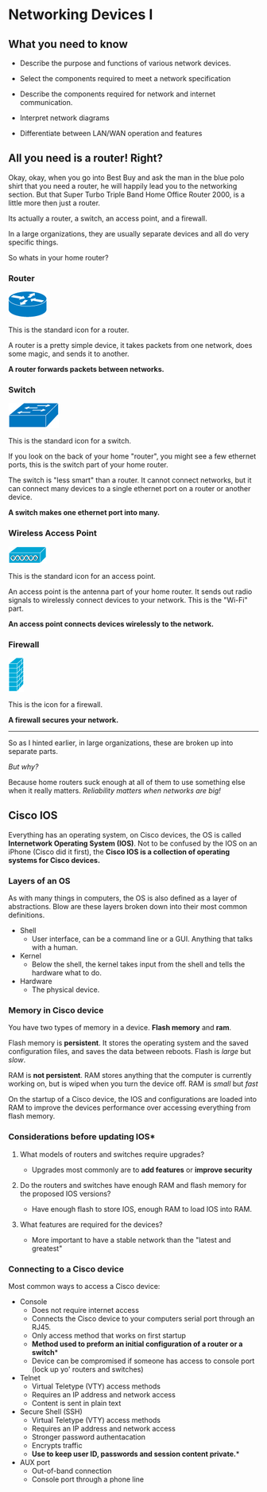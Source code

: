 # Networking Devices I

## What you need to know

* Describe the purpose and functions of various network devices.

* Select the components required to meet a network specification

* Describe the components required for network and internet communication.

* Interpret network diagrams

* Differentiate between LAN/WAN operation and features

## All you need is a router! Right?

Okay, okay, when you go into Best Buy and ask the man in the blue polo shirt that you need a router, he will happily lead you to the networking section. But that Super Turbo Triple Band Home Office Router 2000, is a little more then just a router.

Its actually a router, a switch, an access point, and a firewall.

In a large organizations, they are usually separate devices and all do very specific things.

So whats in your home router?

### Router

![router](/resources/network_icons/router.jpg)

This is the standard icon for a router.

A router is a pretty simple device, it takes packets from one network, does some magic, and sends it to another.

**A router forwards packets between networks.**

### Switch

![switch](/resources/network_icons/switch.jpg)

This is the standard icon for a switch.

If you look on the back of your home "router", you might see a few ethernet ports, this is the switch part of your home router.

The switch is "less smart" than a router. It cannot connect networks, but it can connect many devices to a single ethernet port on a router or another device.

**A switch makes one ethernet port into many.**

### Wireless Access Point

![access point](/resources/network_icons/accesspoint.jpg)

This is the standard icon for an access point.

An access point is the antenna part of your home router. It sends out radio signals to wirelessly connect devices to your network. This is the "Wi-Fi" part.

**An access point connects devices wirelessly to the network.**

### Firewall

![firewall](/resources/network_icons/firewall.jpg)

This is the icon for a firewall.

**A firewall secures your network.**

---

So as I hinted earlier, in large organizations, these are broken up into separate parts.

*But why?*

Because home routers suck enough at all of them to use something else when it really matters. *Reliability matters when networks are big!*

## Cisco IOS

Everything has an operating system, on Cisco devices, the OS is called **Internetwork Operating System (IOS)**. Not to be confused by the IOS on an iPhone (Cisco did it first), the **Cisco IOS is a collection of operating systems for Cisco devices.**

### Layers of an OS

As with many things in computers, the OS is also defined as a layer of abstractions. Blow are these layers broken down into their most common definitions.

* Shell
  * User interface, can be a command line or a GUI. Anything that talks with a human.
* Kernel
  * Below the shell, the kernel takes input from the shell and tells the hardware what to do.
* Hardware
  * The physical device.

### Memory in Cisco device

You have two types of memory in a device.
**Flash memory** and **ram**.

Flash memory is **persistent**. It stores the operating system and the saved configuration files, and saves the data between reboots. Flash is *large* but *slow*.

RAM is **not persistent**. RAM stores anything that the computer is currently working on, but is wiped when you turn the device off. RAM is *small* but *fast*

On the startup of a Cisco device, the IOS and configurations are loaded into RAM to improve the devices performance over accessing everything from flash memory.

### Considerations before updating IOS*

1. What models of routers and switches require upgrades?

    * Upgrades most commonly are to **add features** or **improve security**

1. Do the routers and switches have enough RAM and flash memory for the proposed IOS versions?

    * Have enough flash to store IOS, enough RAM to load IOS into RAM.

1. What features are required for the devices?

    * More important to have a stable network than the "latest and greatest"

### Connecting to a Cisco device

Most common ways to access a Cisco device:

* Console
  * Does not require internet access
  * Connects the Cisco device to your computers serial port through an RJ45.
  * Only access method that works on first startup
  * **Method used to preform an initial configuration of a router or a switch***
  * Device can be compromised if someone has access to console port (lock up yo' routers and switches)
* Telnet
  * Virtual Teletype (VTY) access methods
  * Requires an IP address and network access
  * Content is sent in plain text
* Secure Shell (SSH)
  * Virtual Teletype (VTY) access methods
  * Requires an IP address and network access
  * Stronger password authentacation
  * Encrypts traffic
  * **Use to keep user ID, passwords and session content private.***
* AUX port
  * Out-of-band connection
  * Console port through a phone line

